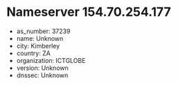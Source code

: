 # Nameserver 154.70.254.177

* as_number: 37239
* name: Unknown
* city: Kimberley
* country: ZA
* organization: ICTGLOBE
* version: Unknown
* dnssec: Unknown
